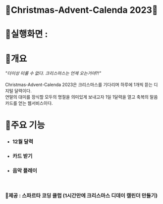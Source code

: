 # 🎄Christmas-Advent-Calenda 2023🎄

# 🎄실행화면 : 

# 🎄개요
*"더이상 미룰 수 없다. 크리스마스는 언제 오는거야?!"*
</br>
</br>
Christmas-Advent-Calenda 2023은 크리스마스를 기다리며 하루에 1개씩 뜯는 디지털 달력이다.
</br>
연말의 대미를 장식할 모두의 명절을 의미있게 보내고자 1일 1달력을 열고 축복의 말씀 카드를 얻는 웹서비스이다.
</br>

# 🎄주요 기능
- ### 12월 달력
- ### 카드 받기
- ### 음악 플레이

</br>

### 🎄제공 : 스파르타 코딩 클럽 (1시간만에 크리스마스 디데이 캘린더 만들기)

